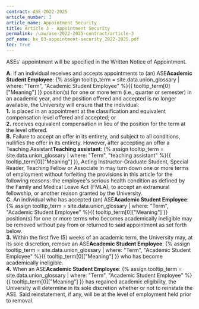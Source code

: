 ```yaml
---
contract: ASE 2022-2025
article_number: 3
article_name: Appointment Security 
title: Article 3 - Appointment Security 
permalink: /uaw/ase-2022-2025-contract/article-3
pdf_name: bx_03-appointment-security_2022-2025.pdf
toc: True
---
```



ASEs' appointment will be specified in the Written Notice of Appointment.
<div class="lvl1"><b>A.</b> If an individual receives and accepts appointments to (an) <span class="tooltip">ASE<span class="tooltip-text"><b>Academic Student Employee</b>: {% assign tooltip_term = site.data.union_glossary | where: "Term", "Academic Student Employee" %}{{ tooltip_term[0]["Meaning"] }}</span></span> position(s) for one or more term (i.e., quarter or semester) in an academic year, and the position offered and accepted is no longer available, the University will ensure that the individual:

<div class="lvl2"><b>1.</b> is placed in an appointment at the classification and equivalent compensation level offered and accepted; or</div>
<div class="lvl2"><b>2.</b> receives equivalent compensation in lieu of the position for the term at the level offered.</div></div>
<div class="lvl1"><b>B.</b> Failure to accept an offer in its entirety, and subject to all conditions, nullifies the offer in its entirety. However, after accepting an offer a <span class="tooltip">Teaching Assistant<span class="tooltip-text"><b>Teaching assistant</b>: {% assign tooltip_term = site.data.union_glossary | where: "Term", "teaching assistant" %}{{ tooltip_term[0]["Meaning"] }}</span></span>, Acting Instructor-Graduate Student, Special Reader, Teaching Fellow or Associate In may turn down one or more terms of employment without forfeiting the provisions in this article for the following reasons: the employee's serious health condition as defined by the Family and Medical Leave Act (FMLA), to accept an extramural fellowship, or another reason granted by the University.</div>
<div class="lvl1"><b>C.</b> An individual who has accepted (an) <span class="tooltip">ASE<span class="tooltip-text"><b>Academic Student Employee</b>: {% assign tooltip_term = site.data.union_glossary | where: "Term", "Academic Student Employee" %}{{ tooltip_term[0]["Meaning"] }}</span></span> position(s) for one or more terms who becomes academically ineligible may be removed without pay from or returned to said appointment as set forth below.
<div class="lvl2"><b>3.</b> Within the first five (5) weeks of an academic term, the University may, at its sole discretion, remove an <span class="tooltip">ASE<span class="tooltip-text"><b>Academic Student Employee</b>: {% assign tooltip_term = site.data.union_glossary | where: "Term", "Academic Student Employee" %}{{ tooltip_term[0]["Meaning"] }}</span></span> who has become academically ineligible.</div>
<div class="lvl2"><b>4.</b> When an <span class="tooltip">ASE<span class="tooltip-text"><b>Academic Student Employee</b>: {% assign tooltip_term = site.data.union_glossary | where: "Term", "Academic Student Employee" %}{{ tooltip_term[0]["Meaning"] }}</span></span> has regained academic eligibility, the University will determine in its sole discretion whether or not to reinstate the ASE. Said reinstatement, if any, will be at the level of employment held prior to removal.</div></div>
